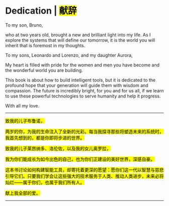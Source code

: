 # Dedication | <mark>献辞</mark>

To my son, Bruno,

who at two years old, brought a new and brilliant light into my life. As I explore the systems that will define our tomorrow, it is the world you will inherit that is foremost in my thoughts.

To my sons, Leonardo and Lorenzo, and my daughter Aurora,

My heart is filled with pride for the women and men you have become and the wonderful world you are building.

This book is about how to build intelligent tools, but it is dedicated to the profound hope that your generation will guide them with wisdom and compassion. The future is incredibly bright, for you and for us all, if we learn to use these powerful technologies to serve humanity and help it progress.

With all my love.

---

<mark>致我的儿子布鲁诺，</mark>

<mark>两岁的你，为我的生命注入了全新的光彩。每当我探寻那些将塑造未来的系统时，我首先想到的，都是你即将步进的世界。</mark>

<mark>致我的儿子莱昂纳多、洛伦佐，以及我的女儿奥罗拉，</mark>

<mark>我为你们能成长为如今出色的自己，也为你们正建设的美好世界，深感自豪。</mark>

<mark>这本书讨论如何构建智能工具，却寄托着更深的愿望：愿你们这一代以智慧与慈悲引导它们。只要我们学会让这些强大的技术服务于人类、推动人类进步，未来必将灿烂——属于你们，也属于我们所有人。</mark>

<mark>献上我全部的爱。</mark>

---
